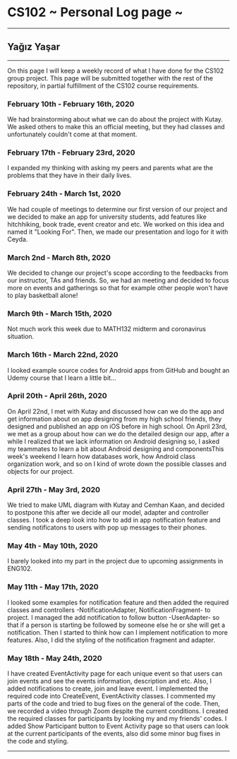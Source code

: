# CS102 ~ Personal Log page ~
****
## Yağız Yaşar 
****

On this page I will keep a weekly record of what I have done for the CS102 group project. This page will be submitted together with the rest of the repository, in partial fulfillment of the CS102 course requirements.

### February 10th - February 16th, 2020
We had brainstorming about what we can do about the project with Kutay. We asked others to make this an official meeting, but they had classes and unfortunately couldn't come at that moment.

### February 17th - February 23rd, 2020
I expanded my thinking with asking my peers and parents what are the problems that they have in their daily lives.

### February 24th - March 1st, 2020
We had couple of meetings to determine our first version of our project and we decided to make an app for university students, add features like hitchhiking, book trade, event creator and etc. We worked on this idea and named it "Looking For". Then, we made our presentation and logo for it with Ceyda.

### March 2nd - March 8th, 2020
We decided to change our project's scope according to the feedbacks from our instructor, TAs and friends. So, we had an meeting and decided to focus more on events and gatherings so that for example other people won't have to play basketball alone!

### March 9th - March 15th, 2020
Not much work this week due to MATH132 midterm and coronavirus situation.

### March 16th - March 22nd, 2020
I looked example source codes for Android apps from GitHub and bought an Udemy course that I learn a little bit...

### April 20th - April 26th, 2020
On April 22nd, I met with Kutay and discussed how can we do the app and get information about on app designing from my high school friends, they designed and published an app on iOS before in high school. On April 23rd, we met as a group about how can we do the detailed design our app, after a while I realized that we lack information on Android designing so, I asked my teammates to learn a bit about Android designing and componentsThis week's weekend I learn how databases work, how Android class organization work, and so on I kind of wrote down the possible classes and objects for our project.

### April 27th - May 3rd, 2020
We tried to make UML diagram with Kutay and Cemhan Kaan, and decided to postpone this after we decide all our model, adapter and controller classes. I took a deep look into how to add in app notification feature and sending notificatons to users with pop up messages to their phones.

### May 4th - May 10th, 2020
I barely looked into my part in the project due to upcoming assignments in ENG102.

### May 11th - May 17th, 2020
I looked some examples for notification feature and then added the required classes and controllers -NotificationAdapter, NotificationFragment- to project. I managed the add notification to follow button -UserAdapter- so that if a person is starting be followed by someone else he or she will get a notification. Then I started to think how can I implement notification to more features. Also, I did the styling of the notification fragment and adapter.

### May 18th - May 24th, 2020
I have created EventActivity page for each unique event so that users can join events and see the events information, description and etc. Also, I added notifications to create, join and leave event. I implemented the required code into CreateEvent, EventActivity classes. I commented my parts of the code and tried to bug fixes on the general of the code. Then, we recorded a video through Zoom despite the current conditions. 
I created the required classes for participants by looking my and my friends' codes. I added Show Participant button to Event Activity page so that users can look at the current participants of the events, also did some minor bug fixes in the code and styling.



****